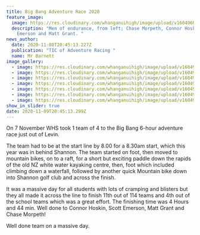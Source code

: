 ```yaml
---
title: Big Bang Adventure Race 2020
feature_image:
  image: https://res.cloudinary.com/whanganuihigh/image/upload/v1604960787/News/Big%20Bang%20Adventure%20Race%202020/20201107_104853.jpg
  description: "Men of endurance, from left; Chase Morpeth, Connor Hoskin, Scott
    Emerson and Matt Grant. "
news_author:
  date: 2020-11-08T20:45:13.227Z
  publication: "TIC of Adventure Racing "
  name: Mr Barnett
image_gallery:
  - image: https://res.cloudinary.com/whanganuihigh/image/upload/v1604969097/News/Big%20Bang%20Adventure%20Race%202020/1.20201107_082657.jpg
  - image: https://res.cloudinary.com/whanganuihigh/image/upload/v1604969115/News/Big%20Bang%20Adventure%20Race%202020/2.20201107_104608.jpg
  - image: https://res.cloudinary.com/whanganuihigh/image/upload/v1604969142/News/Big%20Bang%20Adventure%20Race%202020/3.20201107_105528.jpg
  - image: https://res.cloudinary.com/whanganuihigh/image/upload/v1604969164/News/Big%20Bang%20Adventure%20Race%202020/4.20201107_124410.jpg
  - image: https://res.cloudinary.com/whanganuihigh/image/upload/v1604969182/News/Big%20Bang%20Adventure%20Race%202020/5.20201107_132054.jpg
  - image: https://res.cloudinary.com/whanganuihigh/image/upload/v1604969200/News/Big%20Bang%20Adventure%20Race%202020/7.20201107_135135.jpg
  - image: https://res.cloudinary.com/whanganuihigh/image/upload/v1604969226/News/Big%20Bang%20Adventure%20Race%202020/8.20201107_121223.jpg
show_in_slider: true
date: 2020-11-09T20:45:13.299Z
---
```

On 7 November WHS took 1 team of 4 to the Big Bang 6-hour adventure race just out of Levin. 

The team had to be at the start line by 8.00 for a 8.30am start, which this year was in behind Shannon. The team started on foot, then moved to mountain bikes, on to a raft, for a short but exciting paddle down the rapids of the old NZ white water kayaking centre, then, foot which included climbing down a waterfall, followed by another quick Mountain bike down into Shannon golf club and across the finish. 

It was a massive day for all students with lots of cramping and blisters but they all made it across the line to finish 11th out of 114 teams and 4th out of the school teams which was a great effort. The finishing time was 4 Hours and 44 min. Well done to Connor Hoskin, Scott Emerson, Matt Grant and Chase Morpeth! 

Well done team on a massive day. 



